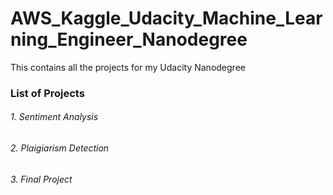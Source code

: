 # AWS_Kaggle_Udacity_Machine_Learning_Engineer_Nanodegree
This contains all the projects for my Udacity Nanodegree

### List of Projects

###### 1. Sentiment Analysis

###### 2. Plaigiarism Detection

###### 3. Final Project
